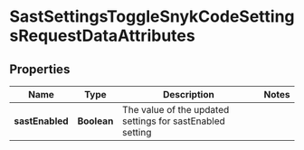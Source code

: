 

# SastSettingsToggleSnykCodeSettingsRequestDataAttributes


## Properties

| Name | Type | Description | Notes |
|------------ | ------------- | ------------- | -------------|
|**sastEnabled** | **Boolean** | The value of the updated settings for sastEnabled setting |  |



